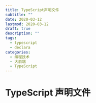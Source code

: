 ```yaml
---
title: TypeScript声明文件
subtitle: ""
date: 2020-03-12
lastmod: 2020-03-12
draft: true
description: ""
tags:
  - typescript
  - declara
categories:
  - 编程技术
  - 大前端
  - TypeScript
---
```


# TypeScript 声明文件
